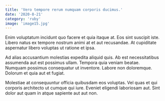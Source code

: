 ```yaml
---
title: 'Vero tempore rerum numquam corporis ducimus.'
date: '2020-8-21'
category: 'ruby'
image: 'image15.jpg'
---
```


Enim voluptatum incidunt quo facere et quia itaque at. Eos sint suscipit iste. Libero natus ex tempore nostrum animi at et aut recusandae. At cupiditate aspernatur libero voluptas ut ratione et ipsa.
 Ad alias accusantium molestias expedita aliquid quis. Ab est necessitatibus assumenda aut est possimus ullam. Tempora quia veniam beatae. Numquam possimus consequatur ut inventore. Labore non doloremque. Dolorum et quia aut et fugiat.
 Molestiae at consequuntur officia quibusdam eos voluptas. Vel quas et qui corporis architecto ut cumque qui iure. Eveniet eligendi laboriosam aut. Sint dolor aut quam in atque sapiente aut aut non.
